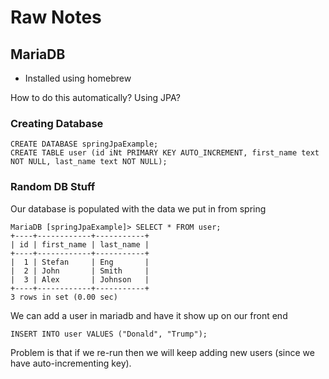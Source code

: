 # Raw Notes

## MariaDB
- Installed using homebrew

How to do this automatically? Using JPA?

### Creating Database
```
CREATE DATABASE springJpaExample;
CREATE TABLE user (id iNt PRIMARY KEY AUTO_INCREMENT, first_name text NOT NULL, last_name text NOT NULL);
```

### Random DB Stuff
Our database is populated with the data we put in from spring
```
MariaDB [springJpaExample]> SELECT * FROM user;
+----+------------+-----------+
| id | first_name | last_name |
+----+------------+-----------+
|  1 | Stefan     | Eng       |
|  2 | John       | Smith     |
|  3 | Alex       | Johnson   |
+----+------------+-----------+
3 rows in set (0.00 sec)
```

We can add a user in mariadb and have it show up on our front end
```
INSERT INTO user VALUES ("Donald", "Trump");
```

Problem is that if we re-run then we will keep adding new users (since we have auto-incrementing key).
